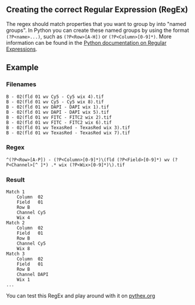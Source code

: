 ## Creating the correct Regular Expression (RegEx)

The regex should match properties that you want to group by into "named groups". In Python you can create these named groups by using the format `(?P<name>...)`, such as `(?P<Row>[A-H])` or `(?P<Column>[0-9]*)`. More information can be found in the [Python documentation on Regular Expressions](https://docs.python.org/3/howto/regex.html).

## Example

### Filenames
```
B - 02(fld 01 wv Cy5 - Cy5 wix 4).tif
B - 02(fld 01 wv Cy5 - Cy5 wix 8).tif
B - 02(fld 01 wv DAPI - DAPI wix 1).tif
B - 02(fld 01 wv DAPI - DAPI wix 5).tif
B - 02(fld 01 wv FITC - FITC2 wix 2).tif
B - 02(fld 01 wv FITC - FITC2 wix 6).tif
B - 02(fld 01 wv TexasRed - TexasRed wix 3).tif
B - 02(fld 01 wv TexasRed - TexasRed wix 7).tif
```

### Regex
```
^(?P<Row>[A-P]) - (?P<Column>[0-9]*)\(fld (?P<Field>[0-9]*) wv (?P<Channel>[^ ]*) .* wix (?P<Wix>[0-9]*)\).tif
```

### Result
```
Match 1
    Column	02
    Field	01
    Row	B
    Channel	Cy5
    Wix	4
Match 2
    Column	02
    Field	01
    Row	B
    Channel	Cy5
    Wix	8
Match 3
    Column	02
    Field	01
    Row	B
    Channel	DAPI
    Wix	1
...
```

You can test this RegEx and play around with it on [pythex.org](https://pythex.org/?regex=%5E(%3FP%3CRow%3E%5BA-P%5D)%20-%20(%3FP%3CColumn%3E%5B0-9%5D*)%5C(fld%20(%3FP%3CField%3E%5B0-9%5D*)%20wv%20(%3FP%3CChannel%3E%5B%5E%20%5D*)%20.*%20wix%20(%3FP%3CWix%3E%5B0-9%5D*)%5C).tif&test_string=B%20-%2002(fld%2001%20wv%20Cy5%20-%20Cy5%20wix%204).tif%0AB%20-%2002(fld%2001%20wv%20Cy5%20-%20Cy5%20wix%208).tif%0AB%20-%2002(fld%2001%20wv%20DAPI%20-%20DAPI%20wix%201).tif%0AB%20-%2002(fld%2001%20wv%20DAPI%20-%20DAPI%20wix%205).tif%0AB%20-%2002(fld%2001%20wv%20FITC%20-%20FITC2%20wix%202).tif%0AB%20-%2002(fld%2001%20wv%20FITC%20-%20FITC2%20wix%206).tif%0AB%20-%2002(fld%2001%20wv%20TexasRed%20-%20TexasRed%20wix%203).tif%0AB%20-%2002(fld%2001%20wv%20TexasRed%20-%20TexasRed%20wix%207).tif&ignorecase=0&multiline=1&dotall=0&verbose=0)